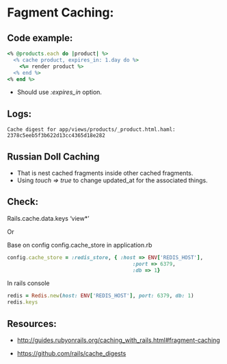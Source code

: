 # Fagment Caching:

## Code example:
```ruby
<% @products.each do |product| %>
  <% cache product, expires_in: 1.day do %>
    <%= render product %>
  <% end %>
<% end %>
```

- Should use *:expires_in* option.

## Logs:
```
Cache digest for app/views/products/_product.html.haml: 2378c5eeb5f3b622d13cc4365d18e282
```

## Russian Doll Caching

- That is nest cached fragments inside other cached fragments.
- Using *touch => true* to change updated_at for the associated things.  
  

## Check:
Rails.cache.data.keys ‘view*’

Or

Base on config config.cache_store in application.rb

```ruby
config.cache_store = :redis_store, { :host => ENV['REDIS_HOST'],
                                         :port => 6379,
                                         :db => 1}
```                                         

In rails console

```ruby
redis = Redis.new(host: ENV['REDIS_HOST'], port: 6379, db: 1) 
redis.keys
```


## Resources:

- http://guides.rubyonrails.org/caching_with_rails.html#fragment-caching

- https://github.com/rails/cache_digests
